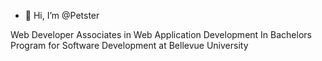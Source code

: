 - 👋 Hi, I’m @Petster

Web Developer 
Associates in Web Application Development
In Bachelors Program for Software Development at Bellevue University

